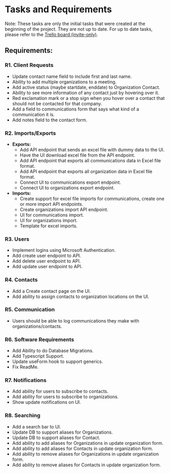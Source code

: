 # Tasks and Requirements

Note: These tasks are only the initial tasks that were created at the beginning of the project. They are not up to date. For up to date tasks, please refer to the [Trello board (invite-only)](https://trello.com/b/Xv6cbIvZ/community).

## Requirements:

### R1. Client Requests

-   Update contact name field to include first and last name.
-   Ability to add multiple organizations to a meeting.
-   Add active status (maybe startdate, enddate) to Organization Contact.
-   Ability to see more information of any contact just by hovering over it.
-   Red exclamation mark or a stop sign when you hover over a contact that should not be contacted for that company.
-   Add a field to communications form that says what kind of a communication it is.
-   Add notes field to the contact form.

### R2. Imports/Exports

-   **Exports:**
    -   Add API endpoint that sends an excel file with dummy data to the UI.
    -   Have the UI download excel file from the API endpoint.
    -   Add API endpoint that exports all communications data in Excel file format.
    -   Add API endpoint that exports all organization data in Excel file format.
    -   Connect UI to communications export endpoint.
    -   Connect UI to organizations export endpoint.
-   **Imports:**
    -   Create support for excel file imports for communications, create one or more import API endpoints.
    -   Create organizations import API endpoint.
    -   UI for communications import.
    -   UI for organizations import.
    -   Template for excel imports.

### R3. Users

-   Implement logins using Microsoft Authentication.
-   Add create user endpoint to API.
-   Add delete user endpoint to API.
-   Add update user endpoint to API.

### R4. Contacts

-   Add a Create contact page on the UI.
-   Add ability to assign contacts to organization locations on the UI.

### R5. Communication

-   Users should be able to log communications they make with organizations/contacts.

### R6. Software Requirements

-   Add Ability to do Database Migrations.
-   Add Typescript Support.
-   Update useForm hook to support generics.
-   Fix ReadMe.

### R7. Notifications

-   Add ability for users to subscribe to contacts.
-   Add ability for users to subscribe to organizations.
-   Show update notifications on UI.

### R8. Searching

-   Add a search bar to UI.
-   Update DB to support aliases for Organizations.
-   Update DB to support aliases for Contact.
-   Add ability to add aliases for Organizations in update organization form.
-   Add ability to add aliases for Contacts in update organization form.
-   Add ability to remove aliases for Organizations in update organization form.
-   Add ability to remove aliases for Contacts in update organization form.
